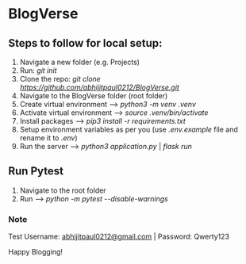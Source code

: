 # BlogVerse


## Steps to follow for local setup:
1. Navigate a new folder (e.g. Projects)
2. Run: _git init_
3. Clone the repo: _git clone https://github.com/abhijitpaul0212/BlogVerse.git_
4. Navigate to the BlogVerse folder (root folder)
5. Create virtual environment --> _python3 -m venv .venv_
6. Activate virtual environment --> _source .venv/bin/activate_
7. Install packages --> _pip3 install -r requirements.txt_
8. Setup environment variables as per you (use _.env.example_ file and rename it to _.env_)
9. Run the server --> _python3 application.py_  | _flask run_

## Run Pytest
1. Navigate to the root folder
2. Run --> _python -m pytest --disable-warnings_

### Note
Test Username: abhijitpaul0212@gmail.com | Password: Qwerty123

Happy Blogging!
